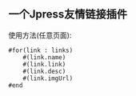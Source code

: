 ## 一个Jpress友情链接插件
使用方法(任意页面):
```
#for(link : links)
    #(link.name)
	#(link.link)
	#(link.desc)
	#(link.imgUrl)
#end
```